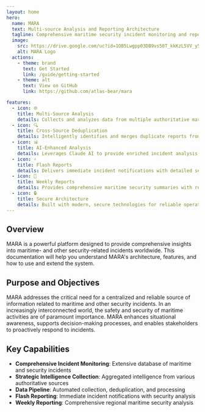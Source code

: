```yaml
---
layout: home
hero:
  name: MARA
  text: Multi-source Analysis and Reporting Architecture
  tagline: Comprehensive maritime security incident monitoring and reporting
  image:
    src: https://drive.google.com/uc?id=1OB5Lwgpp03DB9vs50T_kkKzL5VV_y5Eo
    alt: MARA Logo
  actions:
    - theme: brand
      text: Get Started
      link: /guide/getting-started
    - theme: alt
      text: View on GitHub
      link: https://github.com/atlas-bear/mara

features:
  - icon: 🌐
    title: Multi-Source Analysis
    details: Collects and analyzes data from multiple authoritative maritime security sources
  - icon: 🔍
    title: Cross-Source Deduplication
    details: Intelligently identifies and merges duplicate reports from different sources
  - icon: 📊
    title: AI-Enhanced Analysis
    details: Leverages Claude AI to provide enriched incident analysis and recommendations
  - icon: ⚡
    title: Flash Reports
    details: Delivers immediate incident notifications with detailed security analysis
  - icon: 📅
    title: Weekly Reports
    details: Provides comprehensive maritime security summaries with regional analysis
  - icon: 🔒
    title: Secure Architecture
    details: Built with modern, secure technologies for reliable operation
---
```


## Overview

MARA is a powerful platform designed to provide comprehensive insights into maritime- and other security-related incidents worldwide. This documentation will help you understand MARA's architecture, features, and how to use and extend the system.

## Purpose and Objectives

MARA addresses the critical need for a centralized and reliable source of information related to maritime and other security incidents. In an increasingly interconnected world, the safety and security of maritime activities are of paramount importance. MARA enhances situational awareness, supports decision-making processes, and enables stakeholders to proactively respond to incidents.

## Key Capabilities

- **Comprehensive Incident Monitoring**: Extensive database of maritime and security incidents
- **Strategic Intelligence Collection**: Aggregated intelligence from various authoritative sources
- **Data Pipeline**: Automated collection, deduplication, and processing
- **Flash Reporting**: Immediate incident notifications with security analysis
- **Weekly Reporting**: Comprehensive regional maritime security analysis

